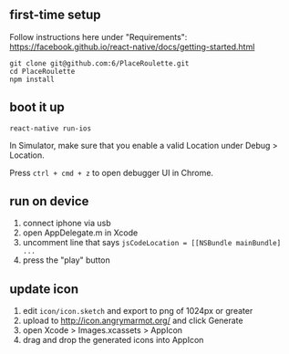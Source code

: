 ## first-time setup

Follow instructions here under "Requirements": https://facebook.github.io/react-native/docs/getting-started.html

```
git clone git@github.com:6/PlaceRoulette.git
cd PlaceRoulette
npm install
```

## boot it up

```
react-native run-ios
```

In Simulator, make sure that you enable a valid Location under Debug > Location.

Press `ctrl + cmd + z` to open debugger UI in Chrome.

## run on device

1. connect iphone via usb
1. open AppDelegate.m in Xcode
1. uncomment line that says `jsCodeLocation = [[NSBundle mainBundle] ...`
1. press the "play" button

## update icon

1. edit `icon/icon.sketch` and export to png of 1024px or greater
1. upload to http://icon.angrymarmot.org/ and click Generate
1. open Xcode > Images.xcassets > AppIcon
1. drag and drop the generated icons into AppIcon
